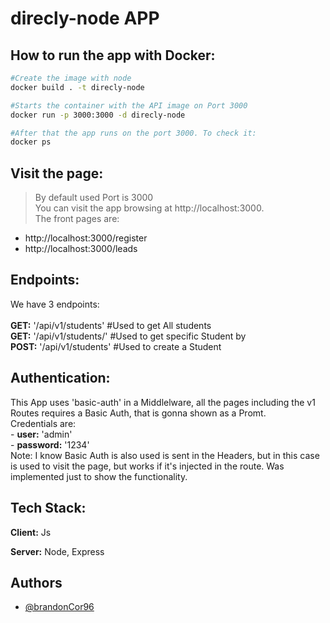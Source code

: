 # direcly-node APP

## How to run the app with Docker:
```bash
#Create the image with node
docker build . -t direcly-node

#Starts the container with the API image on Port 3000
docker run -p 3000:3000 -d direcly-node

#After that the app runs on the port 3000. To check it: 
docker ps
```

## Visit the page:
> By default used Port is 3000<br>
You can visit the app browsing at http://localhost:3000.<br>
The front pages are:<br>
 - http://localhost:3000/register<br>
 - http://localhost:3000/leads<br>

## Endpoints:
We have 3 endpoints:<br>
<br>
**GET:** '/api/v1/students' #Used to get All students<br>
**GET:** '/api/v1/students/<studentID>' #Used to get specific Student by <studentID><br>
**POST:** '/api/v1/students' #Used to create a Student

## Authentication:
This App uses 'basic-auth' in a Middlelware, all the pages including the v1 Routes requires a Basic Auth, that is gonna shown as a Promt. <br>
    Credentials are:<br>
    - **user:** 'admin'<br>
    - **password:** '1234'<br>
Note: I know Basic Auth is also used is sent in the Headers, but in this case is used to visit the page, but works if it's injected in the route. Was implemented just to show the functionality.


## Tech Stack:

**Client:** Js

**Server:** Node, Express

## Authors

- [@brandonCor96](https://github.com/brandonCor96)